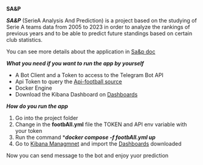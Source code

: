 **SA&P**

***SA&P*** (SerieA Analysis And Prediction) 
is a project based on the studying of Serie A teams data from 2005 to 2023 in order to analyze the rankings of previous years and to be able to 
predict future standings based on certain club statistics.

You can see more details about the application in [Sa&p doc](https://github.com/lorenzodidomenic/AllAboutFootball/blob/main/docs/Presentation.ipynb)

***What you need if you want to run the app by yourself***

- A Bot Client and a Token to access to the Telegram Bot API 
- Api Token to query the [Api-football source](https://www.api-football.com/)
- Docker Engine
- Download the Kibana Dashboard on [Dashboards](https://github.com/lorenzodidomenic/AllAboutFootball/blob/main/DASHBOARD.ndjson)

***How do you run the app***

1) Go into the project folder
2) Change in the **footbAll.yml** file the TOKEN and API env variable with your token 
3) Run the command ****docker compose -f footbAll.yml up***
4) Go to [Kibana Managmnet](http://localhost:5601/app/management/kibana/objects) and import the [Dashboards](https://github.com/lorenzodidomenic/AllAboutFootball/blob/main/DASHBOARD.ndjson) downloaded

Now you can send message to the bot and enjoy yuor prediction 



   

